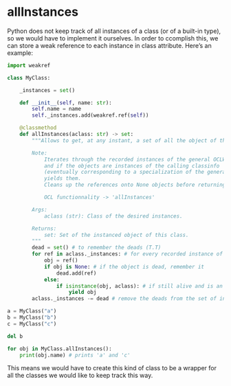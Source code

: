 # allInstances

Python does not keep track of all instances of a class (or of a built-in type), so we would have to implement it ourselves. In order to ccomplish this, we can store a weak reference to each instance in class attribute. Here’s an example:

```Python
import weakref

class MyClass:

    _instances = set()

    def __init__(self, name: str):
        self.name = name
        self._instances.add(weakref.ref(self))

    @classmethod
    def allInstances(aclass: str) -> set:
        """Allows to get, at any instant, a set of all the object of the calling class.

        Note:
            Iterates through the recorded instances of the general OCLWrapper class
            and if the objects are instances of the calling classinfo
            (eventually corresponding to a specialization of the general OCLWrapper class),
            yields them.
            Cleans up the references onto None objects before returning.

            OCL functionnality -> 'allInstances'

        Args:
            aclass (str): Class of the desired instances.

        Returns:
            set: Set of the instanced object of this class.
        """
        dead = set() # to remember the deads (T.T)
        for ref in aclass._instances: # for every recorded instance of this general class
            obj = ref()
            if obj is None: # if the object is dead, remember it
                dead.add(ref)
            else:
                if isinstance(obj, aclass): # if still alive and is an instance of this eventually specialized class, yield it
                    yield obj
        aclass._instances -= dead # remove the deads from the set of instances

a = MyClass("a")
b = MyClass("b")
c = MyClass("c")

del b

for obj in MyClass.allInstances():
    print(obj.name) # prints 'a' and 'c'
```

This means we would have to create this kind of class to be a wrapper for all the classes we would like to keep track this way.

